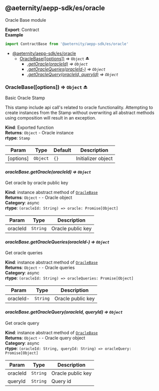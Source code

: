 <a id="module_@aeternity/aepp-sdk/es/oracle"></a>

## @aeternity/aepp-sdk/es/oracle
Oracle Base module

**Export**: Contract  
**Example**  
```js
import ContractBase from '@aeternity/aepp-sdk/es/oracle'
```

* [@aeternity/aepp-sdk/es/oracle](#module_@aeternity/aepp-sdk/es/oracle)
    * [OracleBase([options])](#exp_module_@aeternity/aepp-sdk/es/oracle--OracleBase) ⇒ `Object` ⏏
        * *[.getOracle(oracleId)](#module_@aeternity/aepp-sdk/es/oracle--OracleBase+getOracle) ⇒ `Object`*
        * *[.getOracleQueries(oracleId-)](#module_@aeternity/aepp-sdk/es/oracle--OracleBase+getOracleQueries) ⇒ `Object`*
        * *[.getOracleQuery(oracleId, queryId)](#module_@aeternity/aepp-sdk/es/oracle--OracleBase+getOracleQuery) ⇒ `Object`*

<a id="exp_module_@aeternity/aepp-sdk/es/oracle--OracleBase"></a>

### OracleBase([options]) ⇒ `Object` ⏏
Basic Oracle Stamp

This stamp include api call's related to oracle functionality.
Attempting to create instances from the Stamp without overwriting all
abstract methods using composition will result in an exception.

**Kind**: Exported function  
**Returns**: `Object` - Oracle instance  
**rtype**: `Stamp`

| Param | Type | Default | Description |
| --- | --- | --- | --- |
| [options] | `Object` | <code>{}</code> | Initializer object |

<a id="module_@aeternity/aepp-sdk/es/oracle--OracleBase+getOracle"></a>

#### *oracleBase.getOracle(oracleId) ⇒ `Object`*
Get oracle by oracle public key

**Kind**: instance abstract method of [`OracleBase`](#exp_module_@aeternity/aepp-sdk/es/oracle--OracleBase)  
**Returns**: `Object` - - Oracle object  
**Category**: async  
**rtype**: `(oracleId: String) => oracle: Promise[Object]`

| Param | Type | Description |
| --- | --- | --- |
| oracleId | `String` | Oracle public key |

<a id="module_@aeternity/aepp-sdk/es/oracle--OracleBase+getOracleQueries"></a>

#### *oracleBase.getOracleQueries(oracleId-) ⇒ `Object`*
Get oracle queries

**Kind**: instance abstract method of [`OracleBase`](#exp_module_@aeternity/aepp-sdk/es/oracle--OracleBase)  
**Returns**: `Object` - - Oracle queries  
**Category**: async  
**rtype**: `(oracleId: String) => oracleQueries: Promise[Object]`

| Param | Type | Description |
| --- | --- | --- |
| oracleId- | `String` | Oracle public key |

<a id="module_@aeternity/aepp-sdk/es/oracle--OracleBase+getOracleQuery"></a>

#### *oracleBase.getOracleQuery(oracleId, queryId) ⇒ `Object`*
Get oracle query

**Kind**: instance abstract method of [`OracleBase`](#exp_module_@aeternity/aepp-sdk/es/oracle--OracleBase)  
**Returns**: `Object` - - Oracle query object  
**Category**: async  
**rtype**: `(oracleId: String, queryId: String) => oracleQuery: Promise[Object]`

| Param | Type | Description |
| --- | --- | --- |
| oracleId | `String` | Oracle public key |
| queryId | `String` | Query id |

